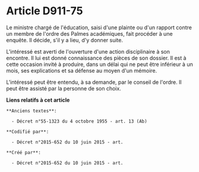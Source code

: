 # Article D911-75

Le ministre chargé de l'éducation, saisi d'une plainte ou d'un rapport contre un membre de l'ordre des Palmes académiques,
fait procéder à une enquête. Il décide, s'il y a lieu, d'y donner suite.

L'intéressé est averti de l'ouverture d'une action disciplinaire à son encontre. Il lui est donné connaissance des pièces de
son dossier. Il est à cette occasion invité à produire, dans un délai qui ne peut être inférieur à un mois, ses explications
et sa défense au moyen d'un mémoire.

L'intéressé peut être entendu, à sa demande, par le conseil de l'ordre. Il peut être assisté par la personne de son choix.

**Liens relatifs à cet article**

	**Anciens textes**:

	  - Décret n°55-1323 du 4 octobre 1955 - art. 13 (Ab)

	**Codifié par**:

	  - Décret n°2015-652 du 10 juin 2015 - art.

	**Créé par**:

	  - Décret n°2015-652 du 10 juin 2015 - art.
